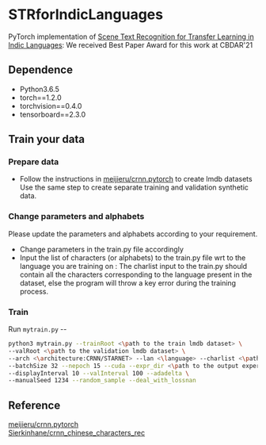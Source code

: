 # STRforIndicLanguages
PyTorch implementation of [Scene Text Recognition for Transfer Learning in Indic Languages](https://cvit.iiit.ac.in/images/ConferencePapers/2021/Transfer_Learning_Indian_STR.pdf): 
We received Best Paper Award for this work at CBDAR'21

## Dependence

- Python3.6.5
- torch==1.2.0
- torchvision==0.4.0
- tensorboard==2.3.0

## Train your data

### Prepare data

- Follow the instructions in [meijieru/crnn.pytorch](<https://github.com/meijieru/crnn.pytorch>) to create lmdb datasets
	Use the same step to create separate training and validation synthetic data.

### Change parameters and alphabets

Please update the parameters and alphabets according to your requirement. 

- Change parameters in the train.py file accordingly
- Input the list of characters (or alphabets) to the train.py file wrt to the language you are training on : 
	The charlist input to the train.py should contain all the characters corresponding to the language present in the dataset, else the program will throw a key error during the training process.

### Train

Run `mytrain.py` --

```sh
python3 mytrain.py --trainRoot <\path to the train lmdb dataset> \
--valRoot <\path to the validation lmdb dataset> \
--arch <\architecture:CRNN/STARNET> --lan <\language> --charlist <\path to the character text file> \
--batchSize 32 --nepoch 15 --cuda --expr_dir <\path to the output experiments directory> \
--displayInterval 10 --valInterval 100 --adadelta \ 
--manualSeed 1234 --random_sample --deal_with_lossnan 
```

## Reference

[meijieru/crnn.pytorch](<https://github.com/meijieru/crnn.pytorch>) \
[Sierkinhane/crnn_chinese_characters_rec](<https://github.com/Sierkinhane/crnn_chinese_characters_rec>)

